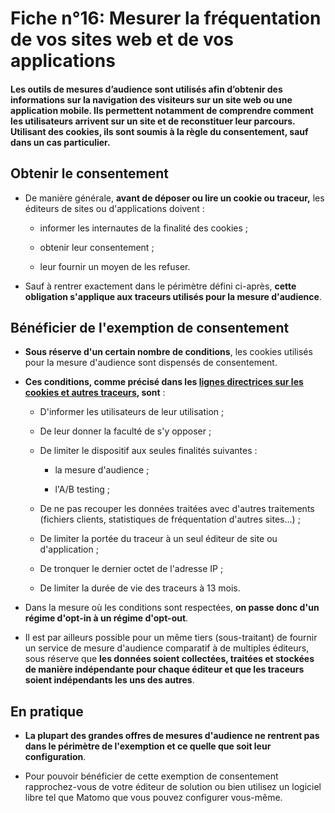# Fiche n°16: Mesurer la fréquentation de vos sites web et de vos applications

#### Les outils de mesures d’audience sont utilisés afin d’obtenir des informations sur la navigation des visiteurs sur un site web ou une application mobile. Ils permettent notamment de comprendre comment les utilisateurs arrivent sur un site et de reconstituer leur parcours. Utilisant des cookies, ils sont soumis à la règle du consentement, sauf dans un cas particulier.

## Obtenir le consentement

* De manière générale, **avant de déposer ou lire un cookie ou traceur,** les éditeurs de sites ou d'applications doivent :

    * informer les internautes de la finalité des cookies ;

    * obtenir leur consentement ;

    * leur fournir un moyen de les refuser.

* Sauf à rentrer exactement dans le périmètre défini ci-après, **cette obligation s'applique aux traceurs utilisés pour la mesure d'audience**.

## Bénéficier de l'exemption de consentement

* **Sous réserve d'un certain nombre de conditions**, les cookies utilisés pour la mesure d'audience sont dispensés de consentement.

* **Ces conditions, comme précisé dans les [lignes directrices sur les cookies et autres traceurs](https://www.legifrance.gouv.fr/affichTexte.do?cidTexte=JORFTEXT000038783337), sont** :

    * D'informer les utilisateurs de leur utilisation ;

    * De leur donner la faculté de s'y opposer ;

    * De limiter le dispositif aux seules finalités suivantes :

        * la mesure d'audience ;

        * l'A/B testing ;

    * De ne pas recouper les données traitées avec d'autres traitements (fichiers clients, statistiques de fréquentation d'autres sites...) ;

    * De limiter la portée du traceur à un seul éditeur de site ou d'application ;

    * De tronquer le dernier octet de l'adresse IP ;

    * De limiter la durée de vie des traceurs à 13 mois.

* Dans la mesure où les conditions sont respectées, **on passe donc d'un régime d'opt-in à un régime d'opt-out**.

* Il est par ailleurs possible pour un même tiers (sous-traitant) de fournir un service de mesure d'audience comparatif à de multiples éditeurs, sous réserve que **les données soient collectées, traitées et stockées de manière indépendante pour chaque éditeur et que les traceurs soient indépendants les uns des autres**.

## En pratique

* **La plupart des grandes offres de mesures d'audience ne rentrent pas dans le périmètre de l'exemption et ce quelle que soit leur configuration**.

* Pour pouvoir bénéficier de cette exemption de consentement rapprochez-vous de votre éditeur de solution ou bien utilisez un logiciel libre tel que Matomo que vous pouvez configurer vous-même.
